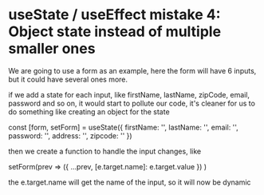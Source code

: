 # useState / useEffect mistake 4: Object state instead of multiple smaller ones

We are going to use a form as an example, here the form will have 6 inputs, but it could have several ones more.

if we add a state for each input, like firstName, lastName, zipCode, email, password and so on, it would start to pollute
our code, it's cleaner for us to do something like creating an object for the state

const [form, setForm] = useState({
  firstName: '',
  lastName: '',
  email: '',
  password: '',
  address: '',
  zipcode: ''
})

then we create a function to handle the input changes, like

setForm(prev => ({
        ...prev,
        [e.target.name]: e.target.value
      })
    )

the e.target.name will get the name of the input, so it will now be dynamic



